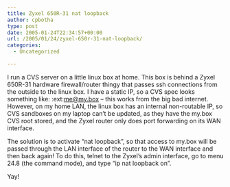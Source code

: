 ```yaml
---
title: Zyxel 650R-31 nat loopback
author: cpbotha
type: post
date: 2005-01-24T22:34:57+00:00
url: /2005/01/24/zyxel-650r-31-nat-loopback/
categories:
  - Uncategorized

---
```

I run a CVS server on a little linux box at home. This box is behind a Zyxel 650R-31 hardware firewall/router thingy that passes ssh connections from the outside to the linux box. I have a static IP, so a CVS spec looks something like: :ext:me@my.box &#8211; this works from the big bad internet. However, on my home LAN, the linux box has an internal non-routable IP, so CVS sandboxes on my laptop can&#8217;t be updated, as they have the my.box CVS root stored, and the Zyxel router only does port forwarding on its WAN interface.

The solution is to activate &#8220;nat loopback&#8221;, so that access to my.box will be passed through the LAN interface of the router to the WAN interface and then back again! To do this, telnet to the Zyxel&#8217;s admin interface, go to menu 24.8 (the command mode), and type &#8220;ip nat loopback on&#8221;.

Yay!
